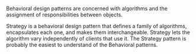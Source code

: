 Behavioral design patterns are concerned with algorithms and the assignment of responsibilities between objects.

Strategy is a behavioral design pattern that defines a family of algorithms, encapsulates each one, and makes them interchangeable. Strategy lets the
algorithm vary independently of clients that use it. The Strategy pattern is probably the easiest to understand of the Behavioral patterns.
